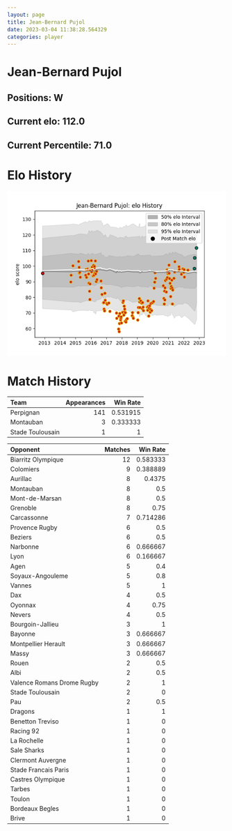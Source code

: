 ```yaml
---  
layout: page  
title: Jean-Bernard Pujol  
date: 2023-03-04 11:38:28.564329  
categories: player  
---
```

# Jean-Bernard Pujol

## Positions: W

## Current elo: 112.0

## Current Percentile: 71.0

# Elo History


![elo history](history_Jean-BernardPujol.png)
# Match History


| Team             |   Appearances |   Win Rate |
|:-----------------|--------------:|-----------:|
| Perpignan        |           141 |   0.531915 |
| Montauban        |             3 |   0.333333 |
| Stade Toulousain |             1 |   1        |

| Opponent                   |   Matches |   Win Rate |
|:---------------------------|----------:|-----------:|
| Biarritz Olympique         |        12 |   0.583333 |
| Colomiers                  |         9 |   0.388889 |
| Aurillac                   |         8 |   0.4375   |
| Montauban                  |         8 |   0.5      |
| Mont-de-Marsan             |         8 |   0.5      |
| Grenoble                   |         8 |   0.75     |
| Carcassonne                |         7 |   0.714286 |
| Provence Rugby             |         6 |   0.5      |
| Beziers                    |         6 |   0.5      |
| Narbonne                   |         6 |   0.666667 |
| Lyon                       |         6 |   0.166667 |
| Agen                       |         5 |   0.4      |
| Soyaux-Angouleme           |         5 |   0.8      |
| Vannes                     |         5 |   1        |
| Dax                        |         4 |   0.5      |
| Oyonnax                    |         4 |   0.75     |
| Nevers                     |         4 |   0.5      |
| Bourgoin-Jallieu           |         3 |   1        |
| Bayonne                    |         3 |   0.666667 |
| Montpellier Herault        |         3 |   0.666667 |
| Massy                      |         3 |   0.666667 |
| Rouen                      |         2 |   0.5      |
| Albi                       |         2 |   0.5      |
| Valence Romans Drome Rugby |         2 |   1        |
| Stade Toulousain           |         2 |   0        |
| Pau                        |         2 |   0.5      |
| Dragons                    |         1 |   1        |
| Benetton Treviso           |         1 |   0        |
| Racing 92                  |         1 |   0        |
| La Rochelle                |         1 |   0        |
| Sale Sharks                |         1 |   0        |
| Clermont Auvergne          |         1 |   0        |
| Stade Francais Paris       |         1 |   0        |
| Castres Olympique          |         1 |   0        |
| Tarbes                     |         1 |   0        |
| Toulon                     |         1 |   0        |
| Bordeaux Begles            |         1 |   0        |
| Brive                      |         1 |   0        |
